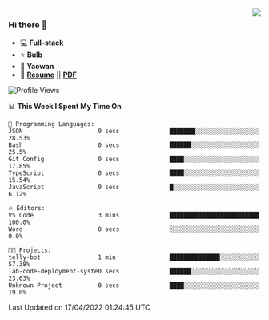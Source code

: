 <img align="right" src="https://github-readme-stats.vercel.app/api?username=LolipopJ&show_icons=true&count_private=true&hide_title=true&include_all_commits=true&theme=vue">

### Hi there 👋

- :computer: **Full-stack**
- :star: **Bulb**
- :pill: **Yaowan**
- :milky_way: [**Resume**](https://lolipopj.github.io/resume/) || [**PDF**](https://cdn.jsdelivr.net/gh/lolipopj/resume/export/resume-en.pdf)

<!--START_SECTION:waka-->
![Profile Views](http://img.shields.io/badge/Profile%20Views-44-blue)

📊 **This Week I Spent My Time On** 

```text
💬 Programming Languages: 
JSON                     0 secs              ███████░░░░░░░░░░░░░░░░░░   28.53% 
Bash                     0 secs              ██████░░░░░░░░░░░░░░░░░░░   25.5% 
Git Config               0 secs              ████░░░░░░░░░░░░░░░░░░░░░   17.85% 
TypeScript               0 secs              ████░░░░░░░░░░░░░░░░░░░░░   15.54% 
JavaScript               0 secs              █░░░░░░░░░░░░░░░░░░░░░░░░   6.12%

🔥 Editors: 
VS Code                  3 mins              █████████████████████████   100.0% 
Word                     0 secs              ░░░░░░░░░░░░░░░░░░░░░░░░░   0.0%

🐱‍💻 Projects: 
telly-bot                1 min               ██████████████░░░░░░░░░░░   57.38% 
lab-code-deployment-syste0 secs              ██████░░░░░░░░░░░░░░░░░░░   23.63% 
Unknown Project          0 secs              ████░░░░░░░░░░░░░░░░░░░░░   19.0%

```


 Last Updated on 17/04/2022 01:24:45 UTC
<!--END_SECTION:waka-->
